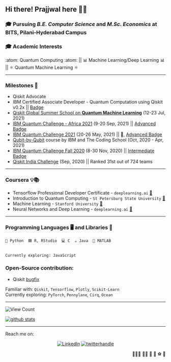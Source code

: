 ## Hi there! Prajjwal here 🙏🏼

### 🎓 Pursuing ***B.E. Computer Science*** and ***M.Sc. Economics*** at BITS, Pilani-Hyderabad Campus

### 🎓 Academic Interests  

:atom: Quantum Computing :atom: || 📊 Machine Learning/Deep Learning 📊 || ⚛️ Quantum Machine Learning ⚛️

---

### Milestones 🏁 

- Qiskit Advocate
- IBM Certified Associate Developer - Quantum Computation using Qiskit v0.2x || [Badge](https://www.credly.com/badges/d4e8f9ad-f0f1-45af-9393-34d55132f319/public_url)
- [Qiskit Global Summer School on **Quantum Machine Learning**](https://qiskit.org/events/summer-school/) (12-23 Jul, 2021)
- [IBM Quantum Challenge - Africa 2021](https://medium.com/qiskit/ibm-quantum-challenge-africa-how-african-researchers-are-building-a-quantum-community-from-the-5e524f623a99) (9-20 Sep, 2021) || [Advanced Badge](https://www.credly.com/badges/619fda10-37b1-40d4-a741-663122f2ed44/public_url)
- [IBM Quantum Challenge 2021](https://research.ibm.com/blog/quantum-challenge-2021) (20-26 May, 2021) || 🥇, [Advanced Badge](https://www.credly.com/badges/2d360edf-05c6-4729-9a24-36378e62131b/public_url)
- [Qubit-by-Qubit](https://www.qubitbyqubit.org/) course by IBM and The Coding School (Oct, 2020 - Apr, 2021)
- [IBM Quantum Challenge Fall 2020](https://www.ibm.com/blogs/research/2020/10/quantum-challenge-future/) (8-30 Nov, 2020) || [Intermediate Badge](https://www.credly.com/earner/earned/badge/acd8284d-a04d-4f07-8bd8-79449d4b17c8)
- [Qiskit India Challenge](https://medium.com/qiskit/introducing-the-qiskit-india-challenge-a-taste-of-quantum-machine-learning-for-qiskitters-in-india-4780ddbb03ab) (Sep, 2020) || Ranked 31st out of 724 teams

---

### Coursera 💡📚  

- Tensorflow Professional Developer Certificate - `deeplearning.ai` [📎](https://www.coursera.org/account/accomplishments/professional-cert/QK7U4A294WB7)  
- Introduction to Quantum Computing - `St Petersburg State University` [📎](https://www.coursera.org/account/accomplishments/verify/KLT6B74U2VE8)  
- Machine Learning - `Stanford University` [📎](https://www.coursera.org/account/accomplishments/verify/ST9RP6ZJNBQ2)  
- Neural Networks and Deep Learning - `deeplearning.ai` [📎](https://www.coursera.org/account/accomplishments/verify/FRFT2S9VY4GV)  

---

### Programming Languages 🖥️ and Libraries 🧮

```
🐍 Python  🟦 R, RStudio  💻 C  ☕ Java  🔡 MATLAB  


Currently exploring: JavaScript
```

### Open-Source contribution:  
- Qiskit [bugfix](https://github.com/Qiskit/qiskit-terra/pull/6563)


Familiar with: `Qiskit`, `Tensorflow`, `Plotly`, `Scikit-Learn`  
Currently exploring: `PyTorch`, `Pennylane`, `Cirq`, `Ocean`

---

![View Count](https://gpvc.arturio.dev/jwalaQ) 

<a href="https://github.com/jwalaQ">
 <img align="center" src="https://github-readme-stats.vercel.app/api?username=jwalaQ&&hide=issues&count_private=true&show_icons=true&theme=dark&hide_rank=true" alt="github stats"/>
</a>

---

Reach me on:
<p align="center">
 <a href="https://www.linkedin.com/in/prajjwalv"><img src="https://img.shields.io/badge/LinkedIn--_.svg?style=social&logo=linkedin" alt="LinkedIn"></a>
 <a href="https://twitter.com/QJwala"><img src="https://img.shields.io/badge/Twitter--_.svg?style=social&logo=twitter" alt="twitterhandle"></a>
</p>

<p align="right">
🧘🏻‍♂️ 🏊‍♂️ 🏓 🏸 ⚽ 🏏
 </p>
<!--
**jwalaQ/jwalaQ** is a ✨ _special_ ✨ repository because its `README.md` (this file) appears on your GitHub profile.

Here are some ideas to get you started:

- 🔭 I’m currently working o
- 🌱 I’m currently learning Quantum Computing, Quantum Machine Learning, Deep Learning, Machine Learning
- 👯 I’m looking to collaborate on ...
- 🤔 I’m looking for help with ...
- 💬 Ask me about ...
- 📫 How to reach me: ...
- 😄 Pronouns: ...
- ⚡ Fun fact: ...
-->
